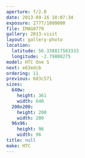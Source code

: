 ```yaml
---
aperture: f/2.0
date: 2013-09-16 18:07:34
exposure: 2777/1000000
file: IMAG0779
gallery: 2013-visit
layout: gallery-photo
location:
  latitude: 56.338817583333
  longitude: -2.79800275
model: HTC One S
next: e63edcb
ordering: 11
previous: 683c571
sizes:
  640w:
    height: 361
    width: 640
  200x200:
    height: 200
    width: 200
  96x96:
    height: 96
    width: 96
title: null
make: HTC
---
```

